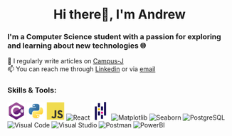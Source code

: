 <h1 align="center">Hi there👋, I'm Andrew</h1>

<h3>I'm a Computer Science student with a passion for exploring and learning about new technologies 🌐</h3>

📝 I regularly write articles on <a href="https://usj.edu.lb/blog/inst/homepage.php">Campus-J</a> <br/>
📫 You can reach me through <a href="https://www.linkedin.com/in/andrewzgheib/">Linkedin</a> or via <a href="mailto:andrewzgheib2004@gmail.com/">email</a></h4>
  
<h3 align="left">Skills & Tools:</h3>
<p>
  <img src="https://raw.githubusercontent.com/devicons/devicon/master/icons/csharp/csharp-original.svg" alt="C#" width="40" height="40"/>
  <img src="https://raw.githubusercontent.com/devicons/devicon/master/icons/python/python-original.svg" alt="Python" width="40" height="40"/>
  <img src="https://raw.githubusercontent.com/devicons/devicon/master/icons/javascript/javascript-original.svg" alt="JavaScript" width="40" height="40"/>
  <img src="https://cdn.jsdelivr.net/gh/devicons/devicon@latest/icons/react/react-original.svg" alt="React" width="40" height="40"/>
  <img src="https://raw.githubusercontent.com/devicons/devicon/2ae2a900d2f041da66e950e4d48052658d850630/icons/pandas/pandas-original.svg" alt="Pandas" width="40" height="40"/>
  <img src="https://cdn.jsdelivr.net/gh/devicons/devicon@latest/icons/matplotlib/matplotlib-original.svg" alt="Matplotlib" width="40" height="40"/>
  <img src="https://seaborn.pydata.org/_images/logo-mark-lightbg.svg" alt="Seaborn" width="40" height="40"/>
  <img src="https://cdn.jsdelivr.net/gh/devicons/devicon@latest/icons/postgresql/postgresql-original.svg" alt="PostgreSQL" width="40" height="40" />
  <img src="https://cdn.jsdelivr.net/gh/devicons/devicon@latest/icons/vscode/vscode-original.svg" alt="Visual Code" width="40" height="40"/>
  <img src="https://cdn.jsdelivr.net/gh/devicons/devicon@latest/icons/visualstudio/visualstudio-original.svg" alt="Visual Studio" width="40" height="40"/>
  <img src="https://cdn.jsdelivr.net/gh/devicons/devicon@latest/icons/postman/postman-original.svg" alt="Postman" width="40" height="40"/>
  <img src="https://github.com/microsoft/PowerBI-Icons/blob/main/SVG/Power-BI.svg" alt="PowerBI" width="40" height="40"/>
</p>
